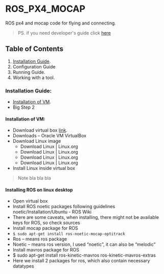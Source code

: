 # ROS_PX4_MOCAP
ROS px4 and mocap code for flying and connecting.

> PS. if you need developer's guide click [here](./dev_guide.md)

## Table of Contents
1. [Installation Guide](#installation-guide).
2. Configuration Guide
3. Running Guide.
4. Working with a tool.

### Installation Guide:
- [Installation of VM](#installation-of-vm).
- Big Step 2

#### Installation of VM:
- Download virtual box [link](https://www.virtualbox.org/wiki/Downloads).
- Downloads – Oracle VM VirtualBox
- Download Linux image
  * Download Linux | Linux.org
  * Download Linux | Linux.org
  * Download Linux | Linux.org
  * Download Linux | Linux.org
- Install Linux inside virtual box
> Note bla bla bla

#### Installing ROS on linux desktop
- Open virtual box
- Install ROS noetic packages following guidelines noetic/Installation/Ubuntu - ROS Wiki
- There are some caveats, when installing, there might not be available keys for ROS, so check sources
- Install mocap package for ROS
- `$ sudo apt-get install ros-noetic-mocap-optitrack`
- Ros – means ros package
- Noetic – means ros version, I used “noetic”, it can also be “melodic”
- Install mavros package for ROS
- $ sudo apt-get install ros-kinetic-mavros ros-kinetic-mavros-extras
- Here we install 2 packages for ros, which also contain necessary datatypes
